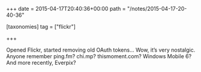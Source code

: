 +++
date = 2015-04-17T20:40:36+00:00
path = "/notes/2015-04-17-20-40-36"

[taxonomies]
tag = ["flickr"]

+++

<p>Opened Flickr, started removing old OAuth tokens… Wow, it’s very nostalgic. Anyone remember ping.fm? chi.mp? thismoment.com? Windows Mobile 6? And more recently, Everpix?</p>
